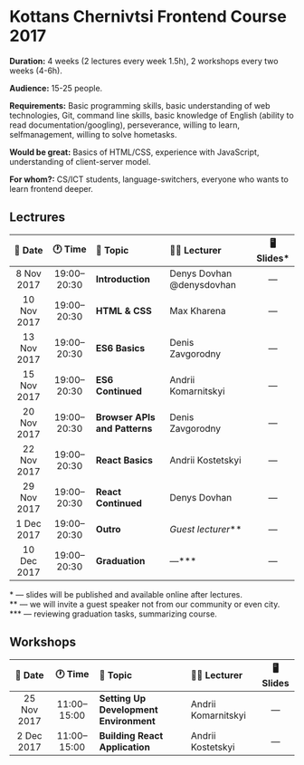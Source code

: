 # Kottans Chernivtsi Frontend Course 2017

**Duration:** 4 weeks (2 lectures every week 1.5h), 2 workshops every two weeks (4-6h).

**Audience:** 15-25 people.

**Requirements:** Basic programming skills, basic understanding of web technologies, Git, command line skills, basic knowledge of English (ability to read documentation/googling), perseverance, willing to learn, selfmanagement, willing to solve hometasks.

**Would be great:** Basics of HTML/CSS, experience with JavaScript, understanding of client-server model.

**For whom?:** CS/ICT students, language-switchers, everyone who wants to learn frontend deeper.

## Lectrures

| 📅 Date | 🕐 Time | 📝 Topic | 👨‍🏫 Lecturer | 🖥 Slides* |
|:-------:|:------:|:---------|:--------------|:---------:|
| 8 Nov 2017 | 19:00–20:30 | **Introduction** | Denys Dovhan @denysdovhan | — |
| 10 Nov 2017 | 19:00–20:30 | **HTML & CSS** | Max Kharena  | — |
| 13 Nov 2017 | 19:00–20:30 | **ES6 Basics** | Denis Zavgorodny  | — |
| 15 Nov 2017 | 19:00–20:30 | **ES6 Continued** | Andrii Komarnitskyi  | — |
| 20 Nov 2017 | 19:00–20:30 | **Browser APIs and Patterns** | Denis Zavgorodny | — |
| 22 Nov 2017 | 19:00–20:30 | **React Basics** | Andrii Kostetskyi | — |
| 29 Nov 2017 | 19:00–20:30 | **React Continued** | Denys Dovhan | — |
| 1 Dec 2017 | 19:00–20:30 | **Outro** | _Guest lecturer_** | — |
| 10 Dec 2017 | 19:00–20:30 | **Graduation** | —*** | — |

\* — slides will be published and available online after lectures.\
\** — we will invite a guest speaker not from our community or even city.\
\*** — reviewing graduation tasks, summarizing course.

## Workshops

| 📅 Date | 🕐 Time | 📝 Topic | 👨‍🏫 Lecturer | 🖥 Slides |
|:-------:|:------:|:---------|:--------------|:---------:|
| 25 Nov 2017 | 11:00–15:00 | **Setting Up Development Environment** | Andrii Komarnitskyi | — |
| 2 Dec 2017 | 11:00–15:00 | **Building React Application** | Andrii Kostetskyi | — |
